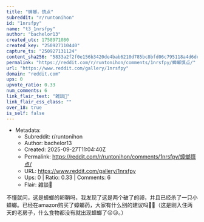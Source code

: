 ```yaml
---
title: "蟑螂，慎点"
subreddit: "r/runtonihon"
id: "1nrsfpy"
name: "t3_1nrsfpy"
author: "bachelor13"
created_utc: 1758971080
created_key: "250927110440"
capture_ts: "250927131124"
content_sha256: "5833a2f2f0e156b3420de4bab6210d785bc8bfd06c795118a4d6de74fd01ed7c"
permalink: "https://reddit.com/r/runtonihon/comments/1nrsfpy/蟑螂慎点/"
url: "https://www.reddit.com/gallery/1nrsfpy"
domain: "reddit.com"
ups: 0
upvote_ratio: 0.33
num_comments: 6
link_flair_text: "雑談💬"
link_flair_css_class: ""
over_18: true
is_self: false
---
```


- Metadata:
  - Subreddit: r/runtonihon
  - Author: bachelor13
  - Created: 2025-09-27T11:04:40Z
  - Permalink: https://reddit.com/r/runtonihon/comments/1nrsfpy/蟑螂慎点/
  - URL: https://www.reddit.com/gallery/1nrsfpy
  - Ups: 0 | Ratio: 0.33 | Comments: 6
  - Flair: 雑談💬

不懂就问，这是蟑螂的卵鞘吗，我发现了这是两个破了的卵，并且已经杀了一只小蟑螂。已经在amazon购买了蟑螂药，大家有什么别的建议吗🙇🙇（这是刚入住两天的老房子，什么食物都没有就出现蟑螂了😢😢。）
